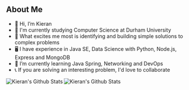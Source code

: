 ## About Me

- 👋 Hi, I’m Kieran
- 📖 I'm currently studying Computer Science at Durham University
- 👀 What excites me most is identifying and building simple solutions to complex problems
- 🖥 I have experience in Java SE, Data Science with Python, Node.js, Express and MongoDB
- 🌱 I’m currently learning Java Spring, Networking and DevOps
- 📞 If you are solving an interesting problem, I'd love to collaborate

<img alt="Kieran's Github Stats" align="left" src="https://github-readme-stats.vercel.app/api?username=Kieran-Arul&count_private=true&show_icons=true&theme=radical&hide_border=true"/>
<img alt="Kieran's Github Stats" align="left" src="https://github-readme-stats.vercel.app/api/top-langs/?username=Kieran-Arul&layout=compact&theme=radical&hide_border=true&card_width=220"/>
